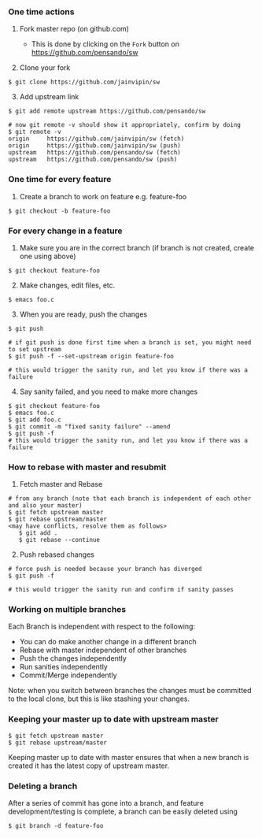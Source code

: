 ### One time actions

1. Fork master repo (on github.com)
   - This is done by clicking on the `Fork` button on https://github.com/pensando/sw

2. Clone your fork
```
$ git clone https://github.com/jainvipin/sw
```

3. Add upstream link
```
$ git add remote upstream https://github.com/pensando/sw

# now git remote -v should show it appropriately, confirm by doing
$ git remote -v
origin     https://github.com/jainvipin/sw (fetch)
origin     https://github.com/jainvipin/sw (push)
upstream   https://github.com/pensando/sw (fetch)
upstream   https://github.com/pensando/sw (push)
```

### One time for every feature

1. Create a branch to work on feature e.g. feature-foo
```
$ git checkout -b feature-foo
```

### For every change in a feature

1. Make sure you are in the correct branch (if branch is not created, create one using above)
```
$ git checkout feature-foo
```

2. Make changes, edit files, etc.
```
$ emacs foo.c
```

3. When you are ready, push the changes
```
$ git push

# if git push is done first time when a branch is set, you might need to set upstream
$ git push -f --set-upstream origin feature-foo

# this would trigger the sanity run, and let you know if there was a failure
```

4. Say sanity failed, and you need to make more changes
```
$ git checkout feature-foo
$ emacs foo.c
$ git add foo.c
$ git commit -m "fixed sanity failure" --amend
$ git push -f
# this would trigger the sanity run, and let you know if there was a failure
```

### How to rebase with master and resubmit

1. Fetch master and Rebase
```
# from any branch (note that each branch is independent of each other and also your master)
$ git fetch upstream master
$ git rebase upstream/master
<may have conflicts, resolve them as follows>
   $ git add .
   $ git rebase --continue
```

2. Push rebased changes
```
# force push is needed because your branch has diverged
$ git push -f
    
# this would trigger the sanity run and confirm if sanity passes
```

### Working on multiple branches
Each Branch is independent with respect to the following:
  - You can do make another change in a different branch
  - Rebase with master independent of other branches
  - Push the changes independently
  - Run sanities independently
  - Commit/Merge independently

Note: when you switch between branches the changes must be committed to the local clone, but this is like stashing your changes.

### Keeping your master up to date with upstream master
```
$ git fetch upstream master
$ git rebase upstream/master
```
Keeping master up to date with master ensures that when a new branch is created it has the latest copy of upstream master.

### Deleting a branch
After a series of commit has gone into a branch, and feature development/testing is complete, a branch can be easily deleted using
```
$ git branch -d feature-foo
```

